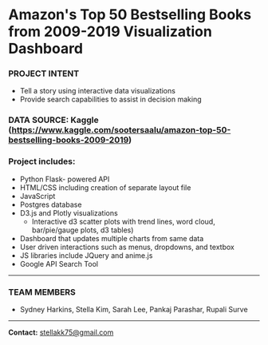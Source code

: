 # Amazon's Top 50 Bestselling Books from 2009-2019 Visualization Dashboard

### PROJECT INTENT
* Tell a story using interactive data visualizations 
* Provide search capabilities to assist in decision making  

### DATA SOURCE: Kaggle (https://www.kaggle.com/sootersaalu/amazon-top-50-bestselling-books-2009-2019)

### Project includes:
  * Python Flask- powered API
  * HTML/CSS including creation of separate layout file
  * JavaScript
  * Postgres database 
  * D3.js and Plotly visualizations 
    * Interactive d3 scatter plots with trend lines, word cloud, bar/pie/gauge plots, d3 tables)
  * Dashboard that updates multiple charts from same data
  * User driven interactions such as menus, dropdowns, and textbox
  * JS libraries include JQuery and anime.js 
  * Google API Search Tool 
---
### TEAM MEMBERS
* Sydney Harkins, Stella Kim, Sarah Lee, Pankaj Parashar, Rupali Surve

---
**Contact:** stellakk75@gmail.com
